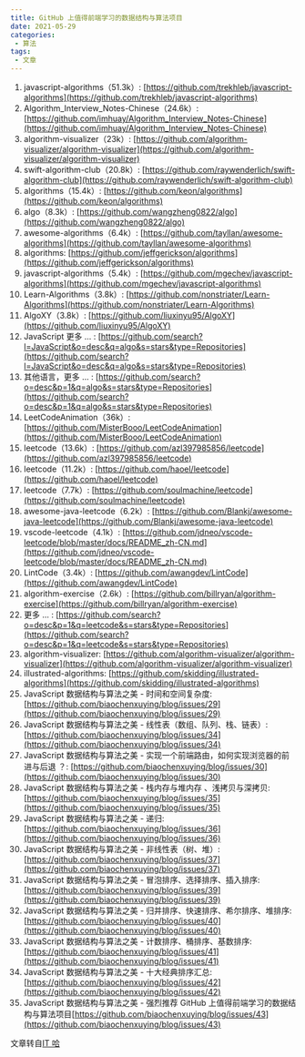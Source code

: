```yaml
---
title: GitHub 上值得前端学习的数据结构与算法项目
date: 2021-05-29
categories:
 - 算法
tags:
 - 文章
---
```

1. javascript-algorithms（51.3k）: [https://github.com/trekhleb/javascript-algorithms](https://github.com/trekhleb/javascript-algorithms) 
2. Algorithm_Interview_Notes-Chinese（24.6k）: [https://github.com/imhuay/Algorithm_Interview_Notes-Chinese](https://github.com/imhuay/Algorithm_Interview_Notes-Chinese)
3. algorithm-visualizer（23k）: [https://github.com/algorithm-visualizer/algorithm-visualizer](https://github.com/algorithm-visualizer/algorithm-visualizer)
4. swift-algorithm-club（20.8k）: [https://github.com/raywenderlich/swift-algorithm-club](https://github.com/raywenderlich/swift-algorithm-club)
5. algorithms（15.4k）: [https://github.com/keon/algorithms](https://github.com/keon/algorithms)
6. algo（8.3k）: [https://github.com/wangzheng0822/algo](https://github.com/wangzheng0822/algo)
7. awesome-algorithms（6.4k）: [https://github.com/tayllan/awesome-algorithms](https://github.com/tayllan/awesome-algorithms)
8. algorithms: [https://github.com/jeffgerickson/algorithms](https://github.com/jeffgerickson/algorithms)
9. javascript-algorithms（5.4k）: [https://github.com/mgechev/javascript-algorithms](https://github.com/mgechev/javascript-algorithms)
10. Learn-Algorithms（3.8k）: [https://github.com/nonstriater/Learn-Algorithms](https://github.com/nonstriater/Learn-Algorithms)
11. AlgoXY（3.8k）: [https://github.com/liuxinyu95/AlgoXY](https://github.com/liuxinyu95/AlgoXY)
12. JavaScript 更多 ... : [https://github.com/search?l=JavaScript&o=desc&q=algo&s=stars&type=Repositories](https://github.com/search?l=JavaScript&o=desc&q=algo&s=stars&type=Repositories)
13. 其他语言，更多 ... : [https://github.com/search?o=desc&p=1&q=algo&s=stars&type=Repositories](https://github.com/search?o=desc&p=1&q=algo&s=stars&type=Repositories)
14. LeetCodeAnimation（36k）: [https://github.com/MisterBooo/LeetCodeAnimation](https://github.com/MisterBooo/LeetCodeAnimation)
15. leetcode（13.6k）: [https://github.com/azl397985856/leetcode](https://github.com/azl397985856/leetcode)
16. leetcode（11.2k）: [https://github.com/haoel/leetcode](https://github.com/haoel/leetcode)
17. leetcode（7.7k）: [https://github.com/soulmachine/leetcode](https://github.com/soulmachine/leetcode)
18. awesome-java-leetcode（6.2k）: [https://github.com/Blankj/awesome-java-leetcode](https://github.com/Blankj/awesome-java-leetcode)
19. vscode-leetcode（4.1k）: [https://github.com/jdneo/vscode-leetcode/blob/master/docs/README_zh-CN.md](https://github.com/jdneo/vscode-leetcode/blob/master/docs/README_zh-CN.md)
20. LintCode（3.4k）: [https://github.com/awangdev/LintCode](https://github.com/awangdev/LintCode)
21. algorithm-exercise（2.6k）: [https://github.com/billryan/algorithm-exercise](https://github.com/billryan/algorithm-exercise)
22. 更多 ... : [https://github.com/search?o=desc&p=1&q=leetcode&s=stars&type=Repositories](https://github.com/search?o=desc&p=1&q=leetcode&s=stars&type=Repositories)
23. algorithm-visualizer: [https://github.com/algorithm-visualizer/algorithm-visualizer](https://github.com/algorithm-visualizer/algorithm-visualizer)
24. illustrated-algorithms: [https://github.com/skidding/illustrated-algorithms](https://github.com/skidding/illustrated-algorithms)
25. JavaScript 数据结构与算法之美 - 时间和空间复杂度: [https://github.com/biaochenxuying/blog/issues/29](https://github.com/biaochenxuying/blog/issues/29)
26. JavaScript 数据结构与算法之美 - 线性表（数组、队列、栈、链表）: [https://github.com/biaochenxuying/blog/issues/34](https://github.com/biaochenxuying/blog/issues/34)
27. JavaScript 数据结构与算法之美 - 实现一个前端路由，如何实现浏览器的前进与后退 ？: [https://github.com/biaochenxuying/blog/issues/30](https://github.com/biaochenxuying/blog/issues/30)
28. JavaScript 数据结构与算法之美 - 栈内存与堆内存 、浅拷贝与深拷贝: [https://github.com/biaochenxuying/blog/issues/35](https://github.com/biaochenxuying/blog/issues/35)
29. JavaScript 数据结构与算法之美 - 递归: [https://github.com/biaochenxuying/blog/issues/36](https://github.com/biaochenxuying/blog/issues/36)
30. JavaScript 数据结构与算法之美 - 非线性表（树、堆）: [https://github.com/biaochenxuying/blog/issues/37](https://github.com/biaochenxuying/blog/issues/37)
31. JavaScript 数据结构与算法之美 - 冒泡排序、选择排序、插入排序: [https://github.com/biaochenxuying/blog/issues/39](https://github.com/biaochenxuying/blog/issues/39)
32. JavaScript 数据结构与算法之美 - 归并排序、快速排序、希尔排序、堆排序: [https://github.com/biaochenxuying/blog/issues/40](https://github.com/biaochenxuying/blog/issues/40)
33. JavaScript 数据结构与算法之美 - 计数排序、桶排序、基数排序: [https://github.com/biaochenxuying/blog/issues/41](https://github.com/biaochenxuying/blog/issues/41)
34. JavaScript 数据结构与算法之美 - 十大经典排序汇总: [https://github.com/biaochenxuying/blog/issues/42](https://github.com/biaochenxuying/blog/issues/42)
35. JavaScript 数据结构与算法之美 - 强烈推荐 GitHub 上值得前端学习的数据结构与算法项目[https://github.com/biaochenxuying/blog/issues/43](https://github.com/biaochenxuying/blog/issues/43)


文章转自[IT 哈](https://blog.csdn.net/qq_31967569/article/details/96968779?utm_term=%E6%95%B0%E6%8D%AE%E7%BB%93%E6%9E%84%E4%B8%8E%E7%AE%97%E6%B3%95%E4%B9%8B%E7%BE%8Egithub&utm_medium=distribute.pc_aggpage_search_result.none-task-blog-2~all~sobaiduweb~default-0-96968779&spm=3001.4430)
